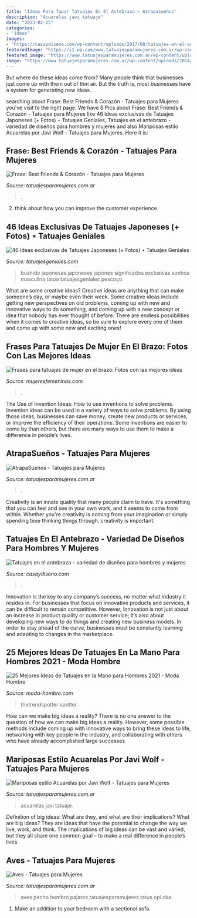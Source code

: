 ```yaml
---
title: "Ideas Para Tapar Tatuajes En El Antebrazo ~ Atrapasueños"
description: "Acuarelas javi tatuaje"
date: "2023-02-25"
categories:
- "ideas"
images:
- "https://casaydiseno.com/wp-content/uploads/2017/08/tatuajes-en-el-antebrazo-unicos-disenos.jpg"
featuredImage: "https://i1.wp.com/www.tatuajesparamujeres.com.ar/wp-content/uploads/2014/11/Tatuaje-AtrapaSueños.jpg?w=720&amp;ssl=1"
featured_image: "https://www.tatuajesparamujeres.com.ar/wp-content/uploads/2014/11/Tatuaje-Aves1.jpg"
image: "https://www.tatuajesparamujeres.com.ar/wp-content/uploads/2014/11/Tatuaje-Aves1.jpg"
---
```



But where do these ideas come from? Many people think that businesses just come up with them out of thin air. But the truth is, most businesses have a system for generating new ideas.

	

		
searching about Frase: Best Friends &amp; Corazón - Tatuajes para Mujeres you've visit to the right page. We have 8 Pics about Frase: Best Friends &amp; Corazón - Tatuajes para Mujeres like 46 Ideas exclusivas de Tatuajes Japoneses (+ Fotos) ⋆ Tatuajes Geniales, Tatuajes en el antebrazo - variedad de diseños para hombres y mujeres and also Mariposas estilo Acuarelas por Javi Wolf - Tatuajes para Mujeres. Here it is:
		
    
## Frase: Best Friends &amp; Corazón - Tatuajes Para Mujeres

<img loading=lazy src="https://www.tatuajesparamujeres.com.ar/wp-content/uploads/2014/09/Tatuaje-Frase-Corazón1.jpg" onerror="this.onerror=null;this.src='https://tse2.mm.bing.net/th?id=OIP.h-1QQjDJbhtAmY_wMMtWfgHaJ4&amp;pid=15.1';" alt="Frase: Best Friends &amp; Corazón - Tatuajes para Mujeres">

_Source: tatuajesparamujeres.com.ar_

>. 

	

2. think about how you can improve the customer experience.

    
## 46 Ideas Exclusivas De Tatuajes Japoneses (+ Fotos) ⋆ Tatuajes Geniales

<img loading=lazy src="http://www.tatuajesgeniales.com/wp-content/uploads/2019/01/letras-3.jpg" onerror="this.onerror=null;this.src='https://tse2.mm.bing.net/th?id=OIP.L_Co_b5H36wNis8b5FnDcwHaJ3&amp;pid=15.1';" alt="46 Ideas exclusivas de Tatuajes Japoneses (+ Fotos) ⋆ Tatuajes Geniales">

_Source: tatuajesgeniales.com_

>bushido japonesas japoneses japones significados exclusivas sonhos masculina tatoo tatuajesgeniales pescoço. 

	

What are some creative ideas?
Creative ideas are anything that can make someone’s day, or maybe even their week. Some creative ideas include getting new perspectives on old problems, coming up with new and innovative ways to do something, and coming up with a new concept or idea that nobody has ever thought of before. There are endless possibilities when it comes to creative ideas, so be sure to explore every one of them and come up with some new and exciting ones!

    
## Frases Para Tatuajes De Mujer En El Brazo: Fotos Con Las Mejores Ideas

<img loading=lazy src="http://www.mujeresfemeninas.com/imagenes/moda/Tatuajes-de-frases1.jpg" onerror="this.onerror=null;this.src='https://tse4.mm.bing.net/th?id=OIP.HA5VsOW4G6rrhYoMqulp9wHaFj&amp;pid=15.1';" alt="Frases para tatuajes de mujer en el brazo: Fotos con las mejores ideas">

_Source: mujeresfemeninas.com_

>. 

	

The Use of Invention Ideas: How to use inventions to solve problems.
Invention ideas can be used in a variety of ways to solve problems. By using those ideas, businesses can save money, create new products or services, or improve the efficiency of their operations. Some inventions are easier to come by than others, but there are many ways to use them to make a difference in people’s lives.

    
## AtrapaSueños - Tatuajes Para Mujeres

<img loading=lazy src="https://i1.wp.com/www.tatuajesparamujeres.com.ar/wp-content/uploads/2014/11/Tatuaje-AtrapaSueños.jpg?w=720&amp;ssl=1" onerror="this.onerror=null;this.src='https://tse2.mm.bing.net/th?id=OIP.rHd77ho7zGWMBbP1SL45pwHaJ4&amp;pid=15.1';" alt="AtrapaSueños - Tatuajes para Mujeres">

_Source: tatuajesparamujeres.com.ar_

>. 

	

Creativity is an innate quality that many people claim to have. It's something that you can feel and see in your own work, and it seems to come from within. Whether you're creativity is coming from your imagination or simply spending time thinking things through, creativity is important.

    
## Tatuajes En El Antebrazo - Variedad De Diseños Para Hombres Y Mujeres

<img loading=lazy src="https://casaydiseno.com/wp-content/uploads/2017/08/tatuajes-en-el-antebrazo-unicos-disenos.jpg" onerror="this.onerror=null;this.src='https://tse1.mm.bing.net/th?id=OIP.DRoBIaYzAoH1eeRxN9890gHaI3&amp;pid=15.1';" alt="Tatuajes en el antebrazo - variedad de diseños para hombres y mujeres">

_Source: casaydiseno.com_

>. 

	

Innovation is the key to any company’s success, no matter what industry it resides in. For businesses that focus on innovative products and services, it can be difficult to remain competitive. However, Innovation is not just about an increase in product quality or customer service; it’s also about developing new ways to do things and creating new business models. In order to stay ahead of the curve, businesses must be constantly learning and adapting to changes in the marketplace.

    
## 25 Mejores Ideas De Tatuajes En La Mano Para Hombres 2021 - Moda Hombre

<img loading=lazy src="https://moda-hombre.com/wp-content/uploads/2020/10/Tatuaje-en-la-mano-de-tigre.jpg" onerror="this.onerror=null;this.src='https://tse2.mm.bing.net/th?id=OIP.fvtoFUM_OXNR9YPdZgwvsgAAAA&amp;pid=15.1';" alt="25 Mejores Ideas de Tatuajes en la Mano para Hombres 2021 - Moda Hombre">

_Source: moda-hombre.com_

>thetrendspotter spotter. 

	

How can we make big ideas a reality?
There is no one answer to the question of how we can make big ideas a reality. However, some possible methods include coming up with innovative ways to bring these ideas to life, networking with key people in the industry, and collaborating with others who have already accomplished large successes.

    
## Mariposas Estilo Acuarelas Por Javi Wolf - Tatuajes Para Mujeres

<img loading=lazy src="https://i2.wp.com/www.tatuajesparamujeres.com.ar/wp-content/uploads/2016/08/tatuaje-mariposas-acuarelas-javi-wolf.jpg?fit=636%2C960&amp;ssl=1" onerror="this.onerror=null;this.src='https://tse2.mm.bing.net/th?id=OIP.4tY6_ij-dDe9nnQJWBg4QwHaLL&amp;pid=15.1';" alt="Mariposas estilo Acuarelas por Javi Wolf - Tatuajes para Mujeres">

_Source: tatuajesparamujeres.com.ar_

>acuarelas javi tatuaje. 

	

Definition of big ideas: What are they, and what are their implications?
What are big ideas? They are ideas that have the potential to change the way we live, work, and think. The implications of big ideas can be vast and varied, but they all share one common goal – to make a real difference in people’s lives.

    
## Aves - Tatuajes Para Mujeres

<img loading=lazy src="https://www.tatuajesparamujeres.com.ar/wp-content/uploads/2014/11/Tatuaje-Aves1.jpg" onerror="this.onerror=null;this.src='https://tse2.mm.bing.net/th?id=OIP._HrzsTixfsqAgJ1g7jTqgAHaHa&amp;pid=15.1';" alt="Aves - Tatuajes para Mujeres">

_Source: tatuajesparamujeres.com.ar_

>aves pecho hombro pajaros tatuajesparamujeres tatus opi cka. 

	

1. Make an addition to your bedroom with a sectional sofa.

